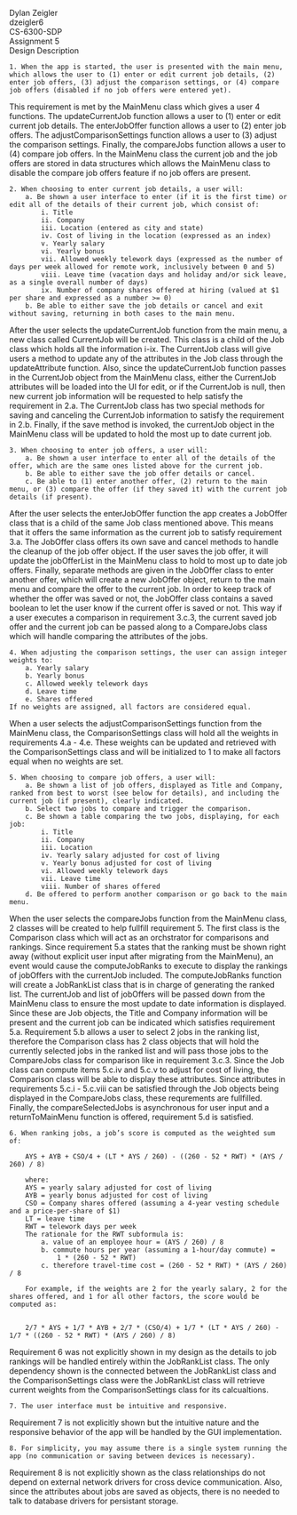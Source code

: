 Dylan Zeigler  
dzeigler6  
CS-6300-SDP  
Assignment 5  
Design Description  
  

```
1. When the app is started, the user is presented with the main menu, which allows the user to (1) enter or edit current job details, (2) enter job offers, (3) adjust the comparison settings, or (4) compare job offers (disabled if no job offers were entered yet).  
```

This requirement is met by the MainMenu class which gives a user 4 functions. The updateCurrentJob function allows a user to (1) enter or edit current job details. The enterJobOffer function allows a user to (2) enter job offers. The adjustComparisonSettings function allows a user to (3) adjust the comparison settings. Finally, the compareJobs function allows a user to (4) compare job offers. In the MainMenu class the current job and the job offers are stored in data structures which allows the MainMenu class to disable the compare job offers feature if no job offers are present. 

```
2. When choosing to enter current job details, a user will:  
    a. Be shown a user interface to enter (if it is the first time) or edit all of the details of their current job, which consist of:  
        i. Title  
        ii. Company  
        iii. Location (entered as city and state)  
        iv. Cost of living in the location (expressed as an index)  
        v. Yearly salary  
        vi. Yearly bonus  
        vii. Allowed weekly telework days (expressed as the number of days per week allowed for remote work, inclusively between 0 and 5)  
        viii. Leave time (vacation days and holiday and/or sick leave, as a single overall number of days)  
        ix. Number of company shares offered at hiring (valued at $1 per share and expressed as a number >= 0)  
    b. Be able to either save the job details or cancel and exit without saving, returning in both cases to the main menu.  
```

After the user selects the updateCurrentJob function from the main menu, a new class called CurrentJob will be created. This class is a child of the Job class which holds all the information i-ix. The CurrentJob class will give users a method to update any of the attributes in the Job class through the updateAttribute function. Also, since the updateCurrentJob function passes in the CurrentJob object from the MainMenu class, either the CurrentJob attributes will be loaded into the UI for edit, or if the CurrentJob is null, then new current job information will be requested to help satisfy the requirement in 2.a. The CurrentJob class has two special methods for saving and canceling the CurrentJob information to satisfy the requirement in 2.b. Finally, if the save method is invoked, the currentJob object in the MainMenu class will be updated to hold the most up to date current job.

```
3. When choosing to enter job offers, a user will:  
    a. Be shown a user interface to enter all of the details of the offer, which are the same ones listed above for the current job.  
    b. Be able to either save the job offer details or cancel.  
    c. Be able to (1) enter another offer, (2) return to the main menu, or (3) compare the offer (if they saved it) with the current job details (if present).  
```

After the user selects the enterJobOffer function the app creates a JobOffer class that is a child of the same Job class mentioned above. This means that it offers the same information as the current job to satisfy requirement 3.a. The JobOffer class offers its own save and cancel methods to handle the cleanup of the job offer object. If the user saves the job offer, it will update the jobOfferList in the MainMenu class to hold to most up to date job offers. Finally, separate methods are given in the JobOffer class to enter another offer, which will create a new JobOffer object, return to the main menu and compare the offer to the current job. In order to keep track of whether the offer was saved or not, the JobOffer class contains a saved boolean to let the user know if the current offer is saved or not. This way if a user executes a comparison in requirement 3.c.3, the current saved job offer and the current job can be passed along to a CompareJobs class which will handle comparing the attributes of the jobs. 


```
4. When adjusting the comparison settings, the user can assign integer weights to:  
    a. Yearly salary  
    b. Yearly bonus  
    c. Allowed weekly telework days  
    d. Leave time  
    e. Shares offered  
If no weights are assigned, all factors are considered equal.  
```

When a user selects the adjustComparisonSettings function from the MainMenu class, the ComparisonSettings class will hold all the weights in requirements 4.a - 4.e. These weights can be updated and retrieved with the ComparisonSettings class and will be initialized to 1 to make all factors equal when no weights are set. 


```
5. When choosing to compare job offers, a user will:  
    a. Be shown a list of job offers, displayed as Title and Company, ranked from best to worst (see below for details), and including the current job (if present), clearly indicated.  
    b. Select two jobs to compare and trigger the comparison.  
    c. Be shown a table comparing the two jobs, displaying, for each job:  
        i. Title  
        ii. Company  
        iii. Location  
        iv. Yearly salary adjusted for cost of living  
        v. Yearly bonus adjusted for cost of living  
        vi. Allowed weekly telework days  
        vii. Leave time  
        viii. Number of shares offered  
    d. Be offered to perform another comparison or go back to the main menu.  
```

When the user selects the compareJobs function from the MainMenu class, 2 classes will be created to help fullfill requirement 5. The first class is the Comparison class which will act as an orchstrator for comparisons and rankings. Since requirement 5.a states that the ranking must be shown right away (without explicit user input after migrating from the MainMenu), an event would cause the computeJobRanks to execute to display the rankings of jobOffers with the currentJob included. The computeJobRanks function will create a JobRankList class that is in charge of generating the ranked list. The currentJob and list of jobOffers will be passed down from the MainMenu class to ensure the most update to date information is displayed. Since these are Job objects, the Title and Company information will be present and the current job can be indicated which satisfies requirement 5.a. Requirement 5.b allows a user to select 2 jobs in the ranking list, therefore the Comparison class has 2 class objects that will hold the currently selected jobs in the ranked list and will pass those jobs to the CompareJobs class for comparison like in requirement 3.c.3. Since the Job class can compute items 5.c.iv and 5.c.v to adjust for cost of living, the Comparison class will be able to display these attributes. Since attributes in requirements 5.c.i - 5.c.viii can be satisfied through the Job objects being displayed in the CompareJobs class, these requrements are fullfilled. Finally, the compareSelectedJobs is asynchronous for user input and a returnToMainMenu function is offered, requirement 5.d is satisfied.


```
6. When ranking jobs, a job’s score is computed as the weighted sum of:  
  
    AYS + AYB + CSO/4 + (LT * AYS / 260) - ((260 - 52 * RWT) * (AYS / 260) / 8)  
  
    where:  
    AYS = yearly salary adjusted for cost of living  
    AYB = yearly bonus adjusted for cost of living  
    CSO = Company shares offered (assuming a 4-year vesting schedule and a price-per-share of $1)  
    LT = leave time  
    RWT = telework days per week  
    The rationale for the RWT subformula is:  
        a. value of an employee hour = (AYS / 260) / 8  
        b. commute hours per year (assuming a 1-hour/day commute) =
            1 * (260 - 52 * RWT)  
        c. therefore travel-time cost = (260 - 52 * RWT) * (AYS / 260) / 8  
  
    For example, if the weights are 2 for the yearly salary, 2 for the shares offered, and 1 for all other factors, the score would be computed as:  
  
  
    2/7 * AYS + 1/7 * AYB + 2/7 * (CSO/4) + 1/7 * (LT * AYS / 260) - 1/7 * ((260 - 52 * RWT) * (AYS / 260) / 8)  
```

Requirement 6 was not explicitly shown in my design as the details to job rankings will be handled entirely within the JobRankList class. The only dependency shown is the connected between the JobRankList class and the ComparisonSettings class were the JobRankList class will retrieve current weights from the ComparisonSettings class for its calcualtions. 


```
7. The user interface must be intuitive and responsive.
```

Requirement 7 is not explicitly shown but the intuitive nature and the responsive behavior of the app will be handled by the GUI implementation.

```
8. For simplicity, you may assume there is a single system running the app (no communication or saving between devices is necessary).
```

Requirement 8 is not explicitly shown as the class relationships do not depend on external network drivers for cross device communication. Also, since the attributes about jobs are saved as objects, there is no needed to talk to database drivers for persistant storage.